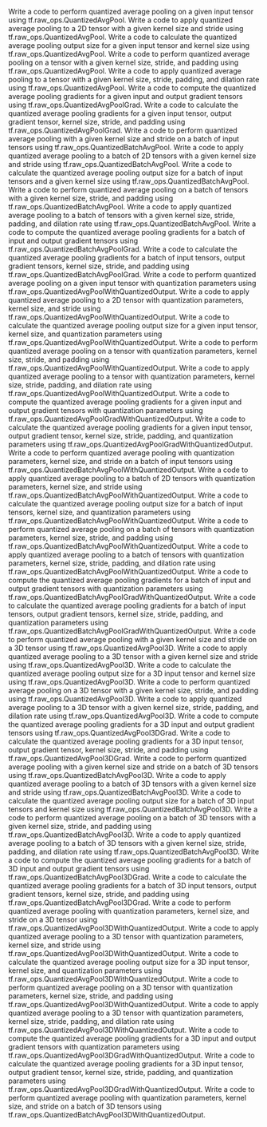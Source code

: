 Write a code to perform quantized average pooling on a given input tensor using tf.raw_ops.QuantizedAvgPool.
Write a code to apply quantized average pooling to a 2D tensor with a given kernel size and stride using tf.raw_ops.QuantizedAvgPool.
Write a code to calculate the quantized average pooling output size for a given input tensor and kernel size using tf.raw_ops.QuantizedAvgPool.
Write a code to perform quantized average pooling on a tensor with a given kernel size, stride, and padding using tf.raw_ops.QuantizedAvgPool.
Write a code to apply quantized average pooling to a tensor with a given kernel size, stride, padding, and dilation rate using tf.raw_ops.QuantizedAvgPool.
Write a code to compute the quantized average pooling gradients for a given input and output gradient tensors using tf.raw_ops.QuantizedAvgPoolGrad.
Write a code to calculate the quantized average pooling gradients for a given input tensor, output gradient tensor, kernel size, stride, and padding using tf.raw_ops.QuantizedAvgPoolGrad.
Write a code to perform quantized average pooling with a given kernel size and stride on a batch of input tensors using tf.raw_ops.QuantizedBatchAvgPool.
Write a code to apply quantized average pooling to a batch of 2D tensors with a given kernel size and stride using tf.raw_ops.QuantizedBatchAvgPool.
Write a code to calculate the quantized average pooling output size for a batch of input tensors and a given kernel size using tf.raw_ops.QuantizedBatchAvgPool.
Write a code to perform quantized average pooling on a batch of tensors with a given kernel size, stride, and padding using tf.raw_ops.QuantizedBatchAvgPool.
Write a code to apply quantized average pooling to a batch of tensors with a given kernel size, stride, padding, and dilation rate using tf.raw_ops.QuantizedBatchAvgPool.
Write a code to compute the quantized average pooling gradients for a batch of input and output gradient tensors using tf.raw_ops.QuantizedBatchAvgPoolGrad.
Write a code to calculate the quantized average pooling gradients for a batch of input tensors, output gradient tensors, kernel size, stride, and padding using tf.raw_ops.QuantizedBatchAvgPoolGrad.
Write a code to perform quantized average pooling on a given input tensor with quantization parameters using tf.raw_ops.QuantizedAvgPoolWithQuantizedOutput.
Write a code to apply quantized average pooling to a 2D tensor with quantization parameters, kernel size, and stride using tf.raw_ops.QuantizedAvgPoolWithQuantizedOutput.
Write a code to calculate the quantized average pooling output size for a given input tensor, kernel size, and quantization parameters using tf.raw_ops.QuantizedAvgPoolWithQuantizedOutput.
Write a code to perform quantized average pooling on a tensor with quantization parameters, kernel size, stride, and padding using tf.raw_ops.QuantizedAvgPoolWithQuantizedOutput.
Write a code to apply quantized average pooling to a tensor with quantization parameters, kernel size, stride, padding, and dilation rate using tf.raw_ops.QuantizedAvgPoolWithQuantizedOutput.
Write a code to compute the quantized average pooling gradients for a given input and output gradient tensors with quantization parameters using tf.raw_ops.QuantizedAvgPoolGradWithQuantizedOutput.
Write a code to calculate the quantized average pooling gradients for a given input tensor, output gradient tensor, kernel size, stride, padding, and quantization parameters using tf.raw_ops.QuantizedAvgPoolGradWithQuantizedOutput.
Write a code to perform quantized average pooling with quantization parameters, kernel size, and stride on a batch of input tensors using tf.raw_ops.QuantizedBatchAvgPoolWithQuantizedOutput.
Write a code to apply quantized average pooling to a batch of 2D tensors with quantization parameters, kernel size, and stride using tf.raw_ops.QuantizedBatchAvgPoolWithQuantizedOutput.
Write a code to calculate the quantized average pooling output size for a batch of input tensors, kernel size, and quantization parameters using tf.raw_ops.QuantizedBatchAvgPoolWithQuantizedOutput.
Write a code to perform quantized average pooling on a batch of tensors with quantization parameters, kernel size, stride, and padding using tf.raw_ops.QuantizedBatchAvgPoolWithQuantizedOutput.
Write a code to apply quantized average pooling to a batch of tensors with quantization parameters, kernel size, stride, padding, and dilation rate using tf.raw_ops.QuantizedBatchAvgPoolWithQuantizedOutput.
Write a code to compute the quantized average pooling gradients for a batch of input and output gradient tensors with quantization parameters using tf.raw_ops.QuantizedBatchAvgPoolGradWithQuantizedOutput.
Write a code to calculate the quantized average pooling gradients for a batch of input tensors, output gradient tensors, kernel size, stride, padding, and quantization parameters using tf.raw_ops.QuantizedBatchAvgPoolGradWithQuantizedOutput.
Write a code to perform quantized average pooling with a given kernel size and stride on a 3D tensor using tf.raw_ops.QuantizedAvgPool3D.
Write a code to apply quantized average pooling to a 3D tensor with a given kernel size and stride using tf.raw_ops.QuantizedAvgPool3D.
Write a code to calculate the quantized average pooling output size for a 3D input tensor and kernel size using tf.raw_ops.QuantizedAvgPool3D.
Write a code to perform quantized average pooling on a 3D tensor with a given kernel size, stride, and padding using tf.raw_ops.QuantizedAvgPool3D.
Write a code to apply quantized average pooling to a 3D tensor with a given kernel size, stride, padding, and dilation rate using tf.raw_ops.QuantizedAvgPool3D.
Write a code to compute the quantized average pooling gradients for a 3D input and output gradient tensors using tf.raw_ops.QuantizedAvgPool3DGrad.
Write a code to calculate the quantized average pooling gradients for a 3D input tensor, output gradient tensor, kernel size, stride, and padding using tf.raw_ops.QuantizedAvgPool3DGrad.
Write a code to perform quantized average pooling with a given kernel size and stride on a batch of 3D tensors using tf.raw_ops.QuantizedBatchAvgPool3D.
Write a code to apply quantized average pooling to a batch of 3D tensors with a given kernel size and stride using tf.raw_ops.QuantizedBatchAvgPool3D.
Write a code to calculate the quantized average pooling output size for a batch of 3D input tensors and kernel size using tf.raw_ops.QuantizedBatchAvgPool3D.
Write a code to perform quantized average pooling on a batch of 3D tensors with a given kernel size, stride, and padding using tf.raw_ops.QuantizedBatchAvgPool3D.
Write a code to apply quantized average pooling to a batch of 3D tensors with a given kernel size, stride, padding, and dilation rate using tf.raw_ops.QuantizedBatchAvgPool3D.
Write a code to compute the quantized average pooling gradients for a batch of 3D input and output gradient tensors using tf.raw_ops.QuantizedBatchAvgPool3DGrad.
Write a code to calculate the quantized average pooling gradients for a batch of 3D input tensors, output gradient tensors, kernel size, stride, and padding using tf.raw_ops.QuantizedBatchAvgPool3DGrad.
Write a code to perform quantized average pooling with quantization parameters, kernel size, and stride on a 3D tensor using tf.raw_ops.QuantizedAvgPool3DWithQuantizedOutput.
Write a code to apply quantized average pooling to a 3D tensor with quantization parameters, kernel size, and stride using tf.raw_ops.QuantizedAvgPool3DWithQuantizedOutput.
Write a code to calculate the quantized average pooling output size for a 3D input tensor, kernel size, and quantization parameters using tf.raw_ops.QuantizedAvgPool3DWithQuantizedOutput.
Write a code to perform quantized average pooling on a 3D tensor with quantization parameters, kernel size, stride, and padding using tf.raw_ops.QuantizedAvgPool3DWithQuantizedOutput.
Write a code to apply quantized average pooling to a 3D tensor with quantization parameters, kernel size, stride, padding, and dilation rate using tf.raw_ops.QuantizedAvgPool3DWithQuantizedOutput.
Write a code to compute the quantized average pooling gradients for a 3D input and output gradient tensors with quantization parameters using tf.raw_ops.QuantizedAvgPool3DGradWithQuantizedOutput.
Write a code to calculate the quantized average pooling gradients for a 3D input tensor, output gradient tensor, kernel size, stride, padding, and quantization parameters using tf.raw_ops.QuantizedAvgPool3DGradWithQuantizedOutput.
Write a code to perform quantized average pooling with quantization parameters, kernel size, and stride on a batch of 3D tensors using tf.raw_ops.QuantizedBatchAvgPool3DWithQuantizedOutput.